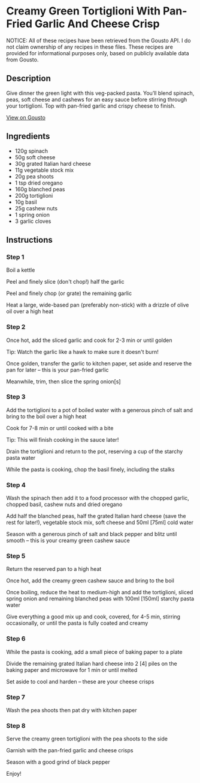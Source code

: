 # Creamy Green Tortiglioni With Pan-Fried Garlic And Cheese Crisp

NOTICE: All of these recipes have been retrieved from the Gousto API. I do not claim ownership of any recipes in these files. These recipes are provided for informational purposes only, based on publicly available data from Gousto.

## Description

Give dinner the green light with this veg-packed pasta. You’ll blend spinach, peas, soft cheese and cashews for an easy sauce before stirring through your tortiglioni. Top with pan-fried garlic and crispy cheese to finish.

[View on Gousto](https://www.gousto.co.uk/recipes/cookbook/creamy-green-tortiglioni-with-pan-fried-garlic-cheese-crisp)

## Ingredients

- 120g spinach
- 50g soft cheese
- 30g grated Italian hard cheese
- 11g vegetable stock mix
- 20g pea shoots
- 1 tsp dried oregano
- 160g blanched peas
- 200g tortiglioni
- 10g basil
- 25g cashew nuts
- 1 spring onion
- 3 garlic cloves

## Instructions


### Step 1

Boil a kettle

Peel and finely slice (don't chop!) half the garlic

Peel and finely chop (or grate) the remaining garlic

Heat a large, wide-based pan (preferably non-stick) with a drizzle of olive oil over a high heat


### Step 2

Once hot, add the sliced garlic and cook for 2-3 min or until golden

Tip: Watch the garlic like a hawk to make sure it doesn't burn!

Once golden, transfer the garlic to kitchen paper, set aside and reserve the pan for later – this is your pan-fried garlic

Meanwhile, trim, then slice the spring onion<span class="text-danger">[s]</span>


### Step 3

Add the tortiglioni to a pot of boiled water with a generous pinch of salt and bring to the boil over a high heat

Cook for 7-8 min or until cooked with a bite

Tip: This will finish cooking in the sauce later!

Drain the tortiglioni and return to the pot, reserving a cup of the starchy pasta water

While the pasta is cooking, chop the basil finely, including the stalks


### Step 4

Wash the spinach then add it to a food processor with the chopped garlic, chopped basil, cashew nuts and dried oregano

Add half the blanched peas, half the grated Italian hard cheese (save the rest for later!), vegetable stock mix, soft cheese and 50ml <span class="text-danger">[75ml] </span>cold water

Season with a generous pinch of salt and black pepper and blitz until smooth – this is your creamy green cashew sauce


### Step 5

Return the reserved pan to a high heat

Once hot, add the creamy green cashew sauce and bring to the boil

Once boiling, reduce the heat to medium-high and add the tortiglioni, sliced spring onion and remaining blanched peas with 100ml <span class="text-danger">[150ml] </span>starchy pasta water

Give everything a good mix up and cook, covered, for 4-5 min, stirring occasionally, or until the pasta is fully coated and creamy


### Step 6

While the pasta is cooking, add a small piece of baking paper to a plate

Divide the remaining grated Italian hard cheese into 2 <span class="text-danger">[4] </span>piles on the baking paper and microwave for 1 min or until melted

Set aside to cool and harden – these are your cheese crisps


### Step 7

Wash the pea shoots then pat dry with kitchen paper

### Step 8

Serve the creamy green tortiglioni with the pea shoots to the side

Garnish with the pan-fried garlic and cheese crisps

Season with a good grind of black pepper

Enjoy!

